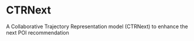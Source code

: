 # CTRNext
A Collaborative Trajectory Representation model (CTRNext) to enhance the next POI recommendation
